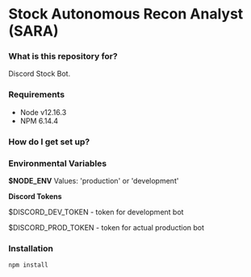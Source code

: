 # Stock Autonomous Recon Analyst (SARA)

### What is this repository for? ###

Discord Stock Bot.

### Requirements ###

* Node v12.16.3
* NPM 6.14.4

### How do I get set up? ###

### Environmental Variables

**$NODE_ENV**
Values: 'production' or 'development'

**Discord Tokens**

$DISCORD_DEV_TOKEN - token for development bot

$DISCORD_PROD_TOKEN - token for actual production bot

### Installation

`npm install`